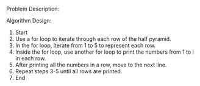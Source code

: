 Problem Description:






Algorithm Design:
1. Start
2. Use a for loop to iterate through each row of the half pyramid.
3. In the for loop, iterate from 1 to 5 to represent each row.
4. Inside the for loop, use another for loop to print the numbers from 1 to i in each row.
5. After printing all the numbers in a row, move to the next line.
6. Repeat steps 3-5 until all rows are printed.
7. End

